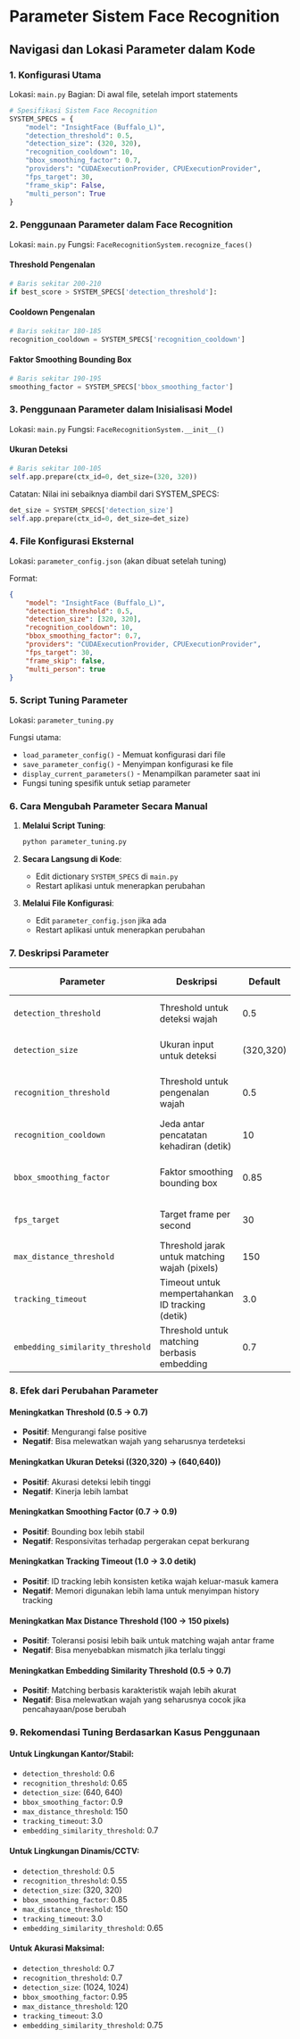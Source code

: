 # Parameter Sistem Face Recognition
## Navigasi dan Lokasi Parameter dalam Kode

### 1. Konfigurasi Utama
Lokasi: `main.py`
Bagian: Di awal file, setelah import statements

```python
# Spesifikasi Sistem Face Recognition
SYSTEM_SPECS = {
    "model": "InsightFace (Buffalo_L)",
    "detection_threshold": 0.5,
    "detection_size": (320, 320),
    "recognition_cooldown": 10,
    "bbox_smoothing_factor": 0.7,
    "providers": "CUDAExecutionProvider, CPUExecutionProvider",
    "fps_target": 30,
    "frame_skip": False,
    "multi_person": True
}
```

### 2. Penggunaan Parameter dalam Face Recognition
Lokasi: `main.py`
Fungsi: `FaceRecognitionSystem.recognize_faces()`

#### Threshold Pengenalan
```python
# Baris sekitar 200-210
if best_score > SYSTEM_SPECS['detection_threshold']:
```

#### Cooldown Pengenalan
```python
# Baris sekitar 180-185
recognition_cooldown = SYSTEM_SPECS['recognition_cooldown']
```

#### Faktor Smoothing Bounding Box
```python
# Baris sekitar 190-195
smoothing_factor = SYSTEM_SPECS['bbox_smoothing_factor']
```

### 3. Penggunaan Parameter dalam Inisialisasi Model
Lokasi: `main.py`
Fungsi: `FaceRecognitionSystem.__init__()`

#### Ukuran Deteksi
```python
# Baris sekitar 100-105
self.app.prepare(ctx_id=0, det_size=(320, 320))
```
Catatan: Nilai ini sebaiknya diambil dari SYSTEM_SPECS:
```python
det_size = SYSTEM_SPECS['detection_size']
self.app.prepare(ctx_id=0, det_size=det_size)
```

### 4. File Konfigurasi Eksternal
Lokasi: `parameter_config.json` (akan dibuat setelah tuning)

Format:
```json
{
    "model": "InsightFace (Buffalo_L)",
    "detection_threshold": 0.5,
    "detection_size": [320, 320],
    "recognition_cooldown": 10,
    "bbox_smoothing_factor": 0.7,
    "providers": "CUDAExecutionProvider, CPUExecutionProvider",
    "fps_target": 30,
    "frame_skip": false,
    "multi_person": true
}
```

### 5. Script Tuning Parameter
Lokasi: `parameter_tuning.py`

Fungsi utama:
- `load_parameter_config()` - Memuat konfigurasi dari file
- `save_parameter_config()` - Menyimpan konfigurasi ke file
- `display_current_parameters()` - Menampilkan parameter saat ini
- Fungsi tuning spesifik untuk setiap parameter

### 6. Cara Mengubah Parameter Secara Manual

1. **Melalui Script Tuning**:
   ```bash
   python parameter_tuning.py
   ```

2. **Secara Langsung di Kode**:
   - Edit dictionary `SYSTEM_SPECS` di `main.py`
   - Restart aplikasi untuk menerapkan perubahan

3. **Melalui File Konfigurasi**:
   - Edit `parameter_config.json` jika ada
   - Restart aplikasi untuk menerapkan perubahan

### 7. Deskripsi Parameter

| Parameter | Deskripsi | Default | Rekomendasi Tuning |
|-----------|-----------|---------|-------------------|
| `detection_threshold` | Threshold untuk deteksi wajah | 0.5 | 0.6-0.7 untuk deteksi lebih ketat |
| `detection_size` | Ukuran input untuk deteksi | (320,320) | (640,640) untuk akurasi lebih tinggi |
| `recognition_threshold` | Threshold untuk pengenalan wajah | 0.5 | 0.6-0.7 untuk pengenalan lebih akurat |
| `recognition_cooldown` | Jeda antar pencatatan kehadiran (detik) | 10 | Sesuai kebutuhan |
| `bbox_smoothing_factor` | Faktor smoothing bounding box | 0.85 | 0.8-0.95 untuk stabilitas lebih tinggi |
| `fps_target` | Target frame per second | 30 | Sesuai kemampuan hardware |
| `max_distance_threshold` | Threshold jarak untuk matching wajah (pixels) | 150 | 100-200 tergantung ukuran frame |
| `tracking_timeout` | Timeout untuk mempertahankan ID tracking (detik) | 3.0 | 2.0-5.0 tergantung kebutuhan |
| `embedding_similarity_threshold` | Threshold untuk matching berbasis embedding | 0.7 | 0.6-0.8 tergantung akurasi yang diinginkan |

### 8. Efek dari Perubahan Parameter

#### Meningkatkan Threshold (0.5 → 0.7)
- **Positif**: Mengurangi false positive
- **Negatif**: Bisa melewatkan wajah yang seharusnya terdeteksi

#### Meningkatkan Ukuran Deteksi ((320,320) → (640,640))
- **Positif**: Akurasi deteksi lebih tinggi
- **Negatif**: Kinerja lebih lambat

#### Meningkatkan Smoothing Factor (0.7 → 0.9)
- **Positif**: Bounding box lebih stabil
- **Negatif**: Responsivitas terhadap pergerakan cepat berkurang

#### Meningkatkan Tracking Timeout (1.0 → 3.0 detik)
- **Positif**: ID tracking lebih konsisten ketika wajah keluar-masuk kamera
- **Negatif**: Memori digunakan lebih lama untuk menyimpan history tracking

#### Meningkatkan Max Distance Threshold (100 → 150 pixels)
- **Positif**: Toleransi posisi lebih baik untuk matching wajah antar frame
- **Negatif**: Bisa menyebabkan mismatch jika terlalu tinggi

#### Meningkatkan Embedding Similarity Threshold (0.5 → 0.7)
- **Positif**: Matching berbasis karakteristik wajah lebih akurat
- **Negatif**: Bisa melewatkan wajah yang seharusnya cocok jika pencahayaan/pose berubah

### 9. Rekomendasi Tuning Berdasarkan Kasus Penggunaan

#### Untuk Lingkungan Kantor/Stabil:
- `detection_threshold`: 0.6
- `recognition_threshold`: 0.65
- `detection_size`: (640, 640)
- `bbox_smoothing_factor`: 0.9
- `max_distance_threshold`: 150
- `tracking_timeout`: 3.0
- `embedding_similarity_threshold`: 0.7

#### Untuk Lingkungan Dinamis/CCTV:
- `detection_threshold`: 0.5
- `recognition_threshold`: 0.55
- `detection_size`: (320, 320)
- `bbox_smoothing_factor`: 0.85
- `max_distance_threshold`: 150
- `tracking_timeout`: 3.0
- `embedding_similarity_threshold`: 0.65

#### Untuk Akurasi Maksimal:
- `detection_threshold`: 0.7
- `recognition_threshold`: 0.7
- `detection_size`: (1024, 1024)
- `bbox_smoothing_factor`: 0.95
- `max_distance_threshold`: 120
- `tracking_timeout`: 3.0
- `embedding_similarity_threshold`: 0.75